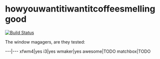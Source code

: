 # howyouwantitiwantitcoffeesmellinggood
[![Build Status](https://travis-ci.org/jorn600/howyouwantitiwantitcoffeesmellinggood.svg?branch=master)](https://travis-ci.org/jorn600/howyouwantitiwantitcoffeesmellinggood)

The window magagers, are they tested:

---|---
xfwm4|yes
i3|yes
wmaker|yes
awesome|TODO
matchbox|TODO

